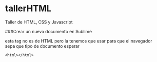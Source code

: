 # tallerHTML
Taller de HTML, CSS y Javascript

###Crear un nuevo documento en Sublime
<!DOCTYPE html> esta tag no es de HTML pero la tenemos que usar para que el navegador sepa que tipo de documento esperar
    <html></html>
